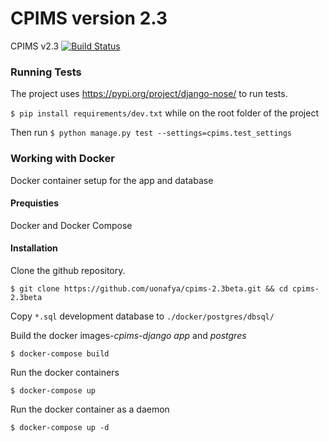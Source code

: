 # CPIMS version 2.3
CPIMS v2.3
[![Build Status](https://travis-ci.org/uonafya/cpims-2.3beta.svg?branch=master)](https://travis-ci.org/uonafya/cpims-2.3beta)

### Running Tests
The project uses https://pypi.org/project/django-nose/ to run tests.

`$ pip install requirements/dev.txt` while on the root folder of the project

Then run
`$ python manage.py test --settings=cpims.test_settings`

### Working with Docker
Docker container setup for the app and database

#### Prequisties 
Docker and Docker Compose

#### Installation

Clone the github repository.

`$ git clone https://github.com/uonafya/cpims-2.3beta.git && cd cpims-2.3beta`

Copy `*.sql` development database to `./docker/postgres/dbsql/`

Build the docker images-*cpims-django app* and *postgres* 

`$ docker-compose build`

Run the docker containers

`$ docker-compose up`

Run the docker container as a daemon

`$ docker-compose up -d`



